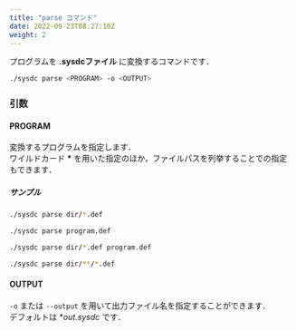 ```yaml
---
title: "parse コマンド"
date: 2022-09-23T08:27:10Z
weight: 2
---
```


プログラムを **.sysdcファイル** に変換するコマンドです．

```sh
./sysdc parse <PROGRAM> -o <OUTPUT>
```

### 引数

#### PROGRAM

変換するプログラムを指定します．  
ワイルドカード **\*** を用いた指定のほか，ファイルパスを列挙することでの指定もできます．

##### サンプル

```sh
./sysdc parse dir/*.def

./sysdc parse program.def

./sysdc parse dir/*.def program.def

./sysdc parse dir/**/*.def
```

#### OUTPUT

`-o` または `--output` を用いて出力ファイル名を指定することができます．  
デフォルトは **out.sysdc* です．

